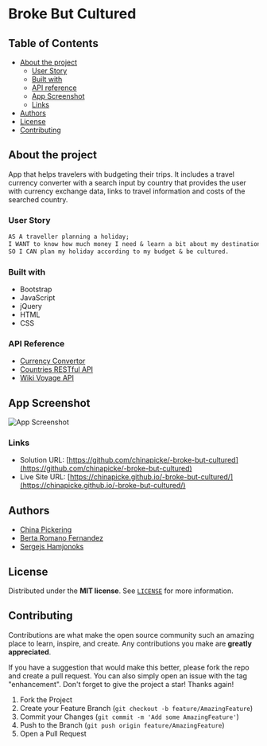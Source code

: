 
# Broke But Cultured

## Table of Contents

- [About the project](#about)
  - [User Story](#user-story)
  - [Built with](#built-with)
  - [API reference](#api-reference)
  - [App Screenshot](#app-screenshot)
  - [Links](#links)
- [Authors](#authors)
- [License](#license)
- [Contributing](#contributing)


## About the project

App that helps travelers with budgeting their trips.
It includes a travel currency converter with a search input by country that provides the user with currency exchange data, links to travel information and costs of the searched country.

### User Story

```md
AS A traveller planning a holiday;
I WANT to know how much money I need & learn a bit about my destination;
SO I CAN plan my holiday according to my budget & be cultured.
```

### Built with

* Bootstrap  
* JavaScript  
* jQuery  
* HTML
* CSS

### API Reference

* [Currency Convertor](https://exchangerate.host/)
* [Countries RESTful API](https://restcountries.com/)
* [Wiki Voyage API](https://en.wikivoyage.org/)

## App Screenshot

![App Screenshot](https://via.placeholder.com/468x300?text=App+Screenshot+Here)


### Links

- Solution URL: [https://github.com/chinapicke/-broke-but-cultured](https://github.com/chinapicke/-broke-but-cultured)
- Live Site URL: [https://chinapicke.github.io/-broke-but-cultured/](https://chinapicke.github.io/-broke-but-cultured/)



## Authors

- [China Pickering](https://github.com/chinapicke)
- [Berta Romano Fernandez](https://github.com/berta-rf)
- [Sergejs Hamjonoks](https://github.com/HereToTroll)

## License

Distributed under the **MIT license**. See [`LICENSE`](LICENSE) for more information.

## Contributing

Contributions are what make the open source community such an amazing place to learn, inspire, and create. Any contributions you make are **greatly appreciated**.

If you have a suggestion that would make this better, please fork the repo and create a pull request. You can also simply open an issue with the tag "enhancement".
Don't forget to give the project a star! Thanks again!

1. Fork the Project
2. Create your Feature Branch (`git checkout -b feature/AmazingFeature`)
3. Commit your Changes (`git commit -m 'Add some AmazingFeature'`)
4. Push to the Branch (`git push origin feature/AmazingFeature`)
5. Open a Pull Request

